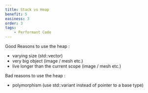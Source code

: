 ```yaml
---
title: Stack vs Heap
benefit: 5
easiness: 3
order: 3
tags:
    - Performant Code
---
```


Good Reasons to use the heap :
- varying size (std::vector)
- very big object (image / mesh etc.)
- live longer than the current scope (image / mesh etc.)

Bad reasons to use the heap :
- polymorphism (use std::variant instead of pointer to a base type)